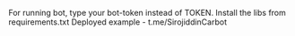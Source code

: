 For running bot, type your bot-token instead of TOKEN.
Install the libs from requirements.txt 
Deployed example - t.me/SirojiddinCarbot
